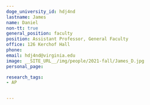 ```yaml
---
doge_university_id: hdj4nd
lastname: James
name: Daniel
non-tt: true
general_position: faculty
position: Assistant Professor, General Faculty
office: 126 Kerchof Hall
phone: 
email: hdj4nd@virginia.edu
image: __SITE_URL__/img/people/2021-fall/James_D.jpg 
personal_page: 

research_tags:
- AP


---
```

